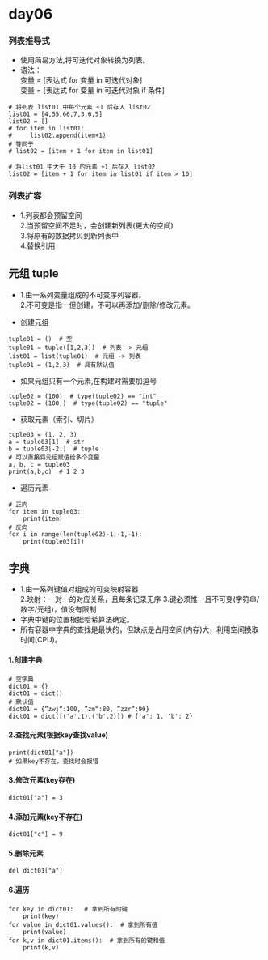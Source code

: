 # day06
### 列表推导式
* 使用简易方法,将可迭代对象转换为列表。
* 语法：  
变量 = [表达式 for 变量 in 可迭代对象]  
变量 = [表达式 for 变量 in 可迭代对象 if 条件]
```
# 将列表 list01 中每个元素 +1 后存入 list02
list01 = [4,55,66,7,3,6,5]
list02 = []
# for item in list01:
#     list02.append(item+1)
# 等同于
# list02 = [item + 1 for item in list01]

# 将list01 中大于 10 的元素 +1 后存入 list02
list02 = [item + 1 for item in list01 if item > 10] 
```

### 列表扩容
* 1.列表都会预留空间  
  2.当预留空间不足时，会创建新列表(更大的空间)  
  3.将原有的数据拷贝到新列表中  
  4.替换引用

## 元组 tuple
* 1.由一系列变量组成的不可变序列容器。  
  2.不可变是指一但创建，不可以再添加/删除/修改元素。
  
* 创建元组
```
tuple01 = ()  # 空
tuple01 = tuple([1,2,3])  # 列表 -> 元组
list01 = list(tuple01)  # 元组 -> 列表
tuple01 = (1,2,3)  # 具有默认值
```
* 如果元组只有一个元素,在构建时需要加逗号
```
tuple02 = (100)  # type(tuple02) == "int"
tuple02 = (100,)  # type(tuple02) == "tuple"
```
* 获取元素（索引、切片）
```
tuple03 = (1, 2, 3)
a = tuple03[1]  # str
b = tuple03[-2:]  # tuple
# 可以直接将元组赋值给多个变量
a, b, c = tuple03
print(a,b,c)  # 1 2 3
```
* 遍历元素
```
# 正向
for item in tuple03:
    print(item)
# 反向
for i in range(len(tuple03)-1,-1,-1):
    print(tuple03[i])

```

## 字典
* 1.由一系列键值对组成的可变映射容器  
  2.映射：一对一的对应关系，且每条记录无序 
  3.键必须惟一且不可变(字符串/数字/元组)，值没有限制
* 字典中键的位置根据哈希算法确定。
* 所有容器中字典的查找是最快的，但缺点是占用空间(内存)大，利用空间换取时间(CPU)。
#### 1.创建字典
```
# 空字典
dict01 = {}
dict01 = dict()
# 默认值
dict01 = {”zwj“:100, ”zm“:80, ”zzr“:90}
dict01 = dict([('a',1),('b',2)]) # {'a': 1, 'b': 2}
```
#### 2.查找元素(根据key查找value)
```
print(dict01["a"])
# 如果key不存在，查找时会报错
```
#### 3.修改元素(key存在)
```
dict01["a"] = 3
```
#### 4.添加元素(key不存在)
```
dict01["c"] = 9
```
#### 5.删除元素
```
del dict01["a"]
```
#### 6.遍历
```
for key in dict01:   # 拿到所有的键
    print(key)
for value in dict01.values():  # 拿到所有值
    print(value)
for k,v in dict01.items():  # 拿到所有的键和值
    print(k,v)
```

  